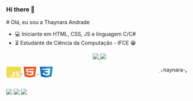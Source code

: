 ### Hi there 👋

<!--
**Thaynara-Andrade/Thaynara-Andrade** is a ✨ _special_ ✨ repository because its `README.md` (this file) appears on your GitHub profile.

Here are some ideas to get you started:

--> # Olá, eu sou a Thaynara Andrade

- 💻 Iniciante em HTML, CSS, JS e linguagem C/C#
- ⏳ Estudante de Ciência da Computação - IFCE 😁



<div align="center">
  <a href="https://github.com/Thaynara-Andrade">
  <img height="160em" src="https://github-readme-stats.vercel.app/api?username=Thaynara-Andrade&show_icons=true&theme=cobalt&include_all_commits=true&count_private=true"/>
  <img height="160em" src="https://github-readme-stats.vercel.app/api/top-langs/?username=Thaynara-Andrade&layout=compact&langs_count=7&theme=cobalt"/>
</div>
<div style="display: inline_block"><br>
  <img align="center" alt="Thaynara-Js" height="30" width="40" src="https://raw.githubusercontent.com/devicons/devicon/master/icons/javascript/javascript-plain.svg">
  <img align="center" alt="Thaynara-HTML" height="30" width="40" src="https://raw.githubusercontent.com/devicons/devicon/master/icons/html5/html5-original.svg">
  <img align="center" alt="Thaynara-CSS" height="30" width="40" src="https://raw.githubusercontent.com/devicons/devicon/master/icons/css3/css3-original.svg">
   <img align="right" alt="Thaynara-pic" height="150" style="border-radius:50px;"
    src="https://cdn.discordapp.com/attachments/892129715391963159/892129795209580554/download20210901161251.png">
   
</div>

##

<div>
  <a href="https://www.instagram.com/thaynara.andradde/" target="_blank"><img src="https://img.shields.io/badge/-Instagram-%23E4405F?style=for-the-badge&logo=instagram&logoColor=white" target="_blank"></a>
  <a href = "mailto:thaynaraandraders@gmail.com"><img src="https://img.shields.io/badge/-Gmail-%23333?style=for-the-badge&logo=gmail&logoColor=white" target="_blank"></a>
  <a href="https://www.linkedin.com/in/thaynara-anddrade/" target="_blank"><img src="https://img.shields.io/badge/-LinkedIn-%230077B5?style=for-the-badge&logo=linkedin&logoColor=white" target="_blank"></a> 
 
</div>
